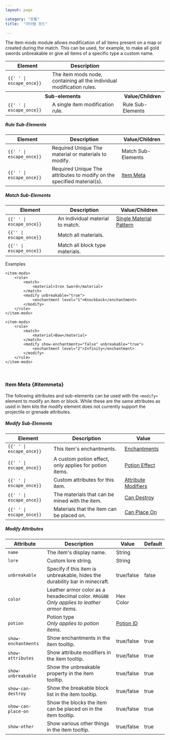 ```yaml
---
layout: page

category: "모듈"
title:  "아이템 모드"

---
```


The item mods module allows modification of all items present on a map or created during the match. This can be used, for example, to make all gold swords unbreakable or give all items of a specific type a custom name.

<div class='table-responsive'>
  <table class='table table-striped table-condensed'>
    <thead>
      <tr>
        <th>Element</th>
        <th>Description</th>
        <th></th>
      </tr>
    </thead>
    <tbody>
      <tr>
        <td>
          <span class='highlight'>
            <code>{{'<item-mods> </item-mods>' | escape_once}}</code>
          </span>
        </td>
        <td>The item mods node, containing all the individual modification rules.</td>
        <td></td>
      </tr>
      <tr>
        <th colspan='2'>Sub-elements</th>
        <th>Value/Children</th>
      </tr>
      <tr>
        <td>
          <span class='highlight'>
            <code>{{'<rule> </rule>' | escape_once}}</code>
          </span>
        </td>
        <td>
          A single item modification rule.
        </td>
        <td>
          <span class='label label-default'>Rule Sub-Elements</span>
        </td>
      </tr>
    </tbody>
  </table>
</div>
<h5>Rule Sub-Elements</h5>
<div class='table-responsive'>
  <table class='table table-striped table-condensed'>
    <thead>
      <tr>
        <th>Element</th>
        <th>Description</th>
        <th>Value/Children</th>
      </tr>
    </thead>
    <tbody>
      <tr>
        <td>
          <span class='highlight'>
            <code>{{'<match> </match>' | escape_once}}</code>
          </span>
        </td>
        <td>
          <span class='label label-danger'>Required</span>
          <span class='label label-warning' title='Only one of this child permitted per parent'>Unique</span>
          The material or materials to modify.
        </td>
        <td>
          <span class='label label-default'>Match Sub-Elements</span>
        </td>
      </tr>
      <tr>
        <td>
          <span class='highlight'>
            <code>{{'<modify> </modify>' | escape_once}}</code>
          </span>
        </td>
        <td>
          <span class='label label-danger'>Required</span>
          <span class='label label-warning' title='Only one of this child permitted per parent'>Unique</span>
          The attributes to modify on the specified material(s).
        </td>
        <td>
          <a href='#itemmeta'>Item Meta</a>
        </td>
      </tr>
    </tbody>
  </table>
</div>
<h5>Match Sub-Elements</h5>
<div class='table-responsive'>
  <table class='table table-striped table-condensed'>
    <thead>
      <tr>
        <th>Element</th>
        <th>Description</th>
        <th>Value/Children</th>
      </tr>
    </thead>
    <tbody>
      <tr>
        <td>
          <span class='highlight'>
            <code>{{'<material> </material>' | escape_once}}</code>
          </span>
        </td>
        <td>An individual material to match.</td>
        <td>
          <a href='/reference/inventory#material_matchers'>Single Material Pattern</a>
        </td>
      </tr>
      <tr>
        <td>
          <span class='highlight'>
            <code>{{'<all-materials/>' | escape_once}}</code>
          </span>
        </td>
        <td>Match all materials.</td>
        <td></td>
      </tr>
      <tr>
        <td>
          <span class='highlight'>
            <code>{{'<all-blocks/>' | escape_once}}</code>
          </span>
        </td>
        <td>Match all block type materials.</td>
        <td></td>
      </tr>
    </tbody>
  </table>
</div>

Examples

    <item-mods>
        <rule>
            <match>
                <material>Iron Sword</material>
            </match>
            <modify unbreakable="true">
                <enchantment level="1">Knockback</enchantment>
            </modify>
        </rule>
    </item-mods>

    <item-mods>
        <rule>
            <match>
                <material>Bow</material>
            </match>
            <modify show-enchantments="false" unbreakable="true">
                <enchantment level="2">Infinity</enchantment>
            </modify>
        </rule>
    </item-mods>

<br/>

### Item Meta {#itemmeta}
The following attributes and sub-elements can be used with the `<modify>` element to modify an item or block.
While these are the same attributes as used in item kits
the modify element does not currently support the projectile or grenade attributes.
<h5>Modify Sub-Elements</h5>
<div class='table-responsive'>
  <table class='table table-striped table-condensed'>
    <thead>
      <tr>
        <th>Element</th>
        <th>Description</th>
        <th>Value</th>
      </tr>
    </thead>
    <tbody>
      <tr>
        <td>
          <span class='highlight'>
            <code>{{'<enchantment> </enchantment>' | escape_once}}</code>
          </span>
        </td>
        <td>This item's enchantments.</td>
        <td>
          <a href='/modules/items#enchantments'>Enchantments</a>
        </td>
      </tr>
      <tr>
        <td>
          <span class='highlight'>
            <code>{{'<effect> </effect>' | escape_once}}</code>
          </span>
        </td>
        <td>A custom potion effect, only applies for potion items.</td>
        <td>
          <a href='/modules/potions'>Potion Effect</a>
        </td>
      </tr>
      <tr>
        <td>
          <span class='highlight'>
            <code>{{'<attribute> </attribute>' | escape_once}}</code>
          </span>
        </td>
        <td>Custom attributes for this item.</td>
        <td>
          <a href='/modules/items#attributes'>Attribute Modifiers</a>
        </td>
      </tr>
      <tr>
        <td>
          <span class='highlight'>
            <code>{{'<can-destroy> </can-destroy>' | escape_once}}</code>
          </span>
        </td>
        <td>The materials that can be mined with the item.</td>
        <td>
          <a href='/modules/items#can-destroy'>Can Destroy</a>
        </td>
      </tr>
      <tr>
        <td>
          <span class='highlight'>
            <code>{{'<can-place-on> </can-place-on>' | escape_once}}</code>
          </span>
        </td>
        <td>Materials that the item can be placed on.</td>
        <td>
          <a href='/modules/items#can-destroy'>Can Place On</a>
        </td>
      </tr>
    </tbody>
  </table>
</div>
<h5>Modify Attributes</h5>
<div class='table-responsive'>
  <table class='table table-striped table-condensed'>
    <thead>
      <tr>
        <th>Attribute</th>
        <th>Description</th>
        <th>Value</th>
        <th>Default</th>
      </tr>
    </thead>
    <tbody>
      <tr>
        <td>
          <code>name</code>
        </td>
        <td>The item's display name.</td>
        <td>
          <span class='label label-primary'>String</span>
        </td>
        <td></td>
      </tr>
      <tr>
        <td>
          <code>lore</code>
        </td>
        <td>Custom lore string.</td>
        <td>
          <span class='label label-primary'>String</span>
        </td>
        <td></td>
      </tr>
      <tr>
        <td>
          <code>unbreakable</code>
        </td>
        <td>
          Specify if this item is unbreakable, hides the durability bar in minecraft.
        </td>
        <td>
          <span class='label label-primary'>true/false</span>
        </td>
        <td>false</td>
      </tr>
      <tr>
        <td>
          <code>color</code>
        </td>
        <td>
          Leather armor color as a hexadecimal color. <code>RRGGBB</code>
          <br/>
          <i>Only applies to leather armor items.</i>
        </td>
        <td>
          <span class='label label-primary'>Hex Color</span>
        </td>
        <td></td>
      </tr>
      <tr>
        <td>
          <code>potion</code>
        </td>
        <td>
          Potion type
          <br/>
          <i>Only applies to potion items.</i>
        </td>
        <td>
          <a href='http://minecraft.gamepedia.com/Potion#Data_values'>Potion ID</a>
        </td>
        <td></td>
      </tr>
      <tr>
        <td>
          <code>show-enchantments</code>
        </td>
        <td>
          Show enchantments in the item tooltip.
        </td>
        <td>
          <span class='label label-primary'>true/false</span>
        </td>
        <td>true</td>
      </tr>
      <tr>
        <td>
          <code>show-attributes</code>
        </td>
        <td>
          Show attribute modifiers in the item tooltip.
        </td>
        <td>
          <span class='label label-primary'>true/false</span>
        </td>
        <td>true</td>
      </tr>
      <tr>
        <td>
          <code>show-unbreakable</code>
        </td>
        <td>
          Show the unbreakable property in the item tooltip.
        </td>
        <td>
          <span class='label label-primary'>true/false</span>
        </td>
        <td>true</td>
      </tr>
      <tr>
        <td>
          <code>show-can-destroy</code>
        </td>
        <td>
          Show the breakable block list in the item tooltip.
        </td>
        <td>
          <span class='label label-primary'>true/false</span>
        </td>
        <td>true</td>
      </tr>
      <tr>
        <td>
          <code>show-can-place-on</code>
        </td>
        <td>
          Show the blocks the item can be placed on in the item tooltip.
        </td>
        <td>
          <span class='label label-primary'>true/false</span>
        </td>
        <td>true</td>
      </tr>
      <tr>
        <td>
          <code>show-other</code>
        </td>
        <td>
          Show various other things in the item tooltip.
        </td>
        <td>
          <span class='label label-primary'>true/false</span>
        </td>
        <td>true</td>
      </tr>
    </tbody>
  </table>
</div>
